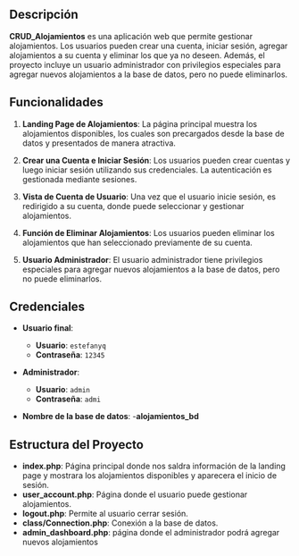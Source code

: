 ## Descripción

**CRUD_Alojamientos** es una aplicación web que permite gestionar alojamientos. Los usuarios pueden crear una cuenta, iniciar sesión, agregar alojamientos a su cuenta y eliminar los que ya no deseen. Además, el proyecto incluye un usuario administrador con privilegios especiales para agregar nuevos alojamientos a la base de datos, pero no puede eliminarlos.

## Funcionalidades

1. **Landing Page de Alojamientos**: La página principal muestra los alojamientos disponibles, los cuales son precargados desde la base de datos y presentados de manera atractiva.

2. **Crear una Cuenta e Iniciar Sesión**: Los usuarios pueden crear cuentas y luego iniciar sesión utilizando sus credenciales. La autenticación es gestionada mediante sesiones.

3. **Vista de Cuenta de Usuario**: Una vez que el usuario inicie sesión, es redirigido a su cuenta, donde puede seleccionar y gestionar alojamientos.

4. **Función de Eliminar Alojamientos**: Los usuarios pueden eliminar los alojamientos que han seleccionado previamente de su cuenta.

5. **Usuario Administrador**: El usuario administrador tiene privilegios especiales para agregar nuevos alojamientos a la base de datos, pero no puede eliminarlos.

## Credenciales

- **Usuario final**:
    - **Usuario**: `estefanyq`
    - **Contraseña**: `12345`
  
- **Administrador**:
    - **Usuario**: `admin`
    - **Contraseña**: `admi`

- **Nombre de la base de datos**:
    -**alojamientos_bd**


## Estructura del Proyecto

- **index.php**: Página principal donde nos saldra información de la landing page y mostrara los alojamientos disponibles y aparecera el inicio de sesión.
- **user_account.php**: Página donde el usuario puede gestionar alojamientos.
- **logout.php**: Permite al usuario cerrar sesión.
- **class/Connection.php**: Conexión a la base de datos.
- **admin_dashboard.php**: página donde el administrador podrá agregar nuevos alojamientos

